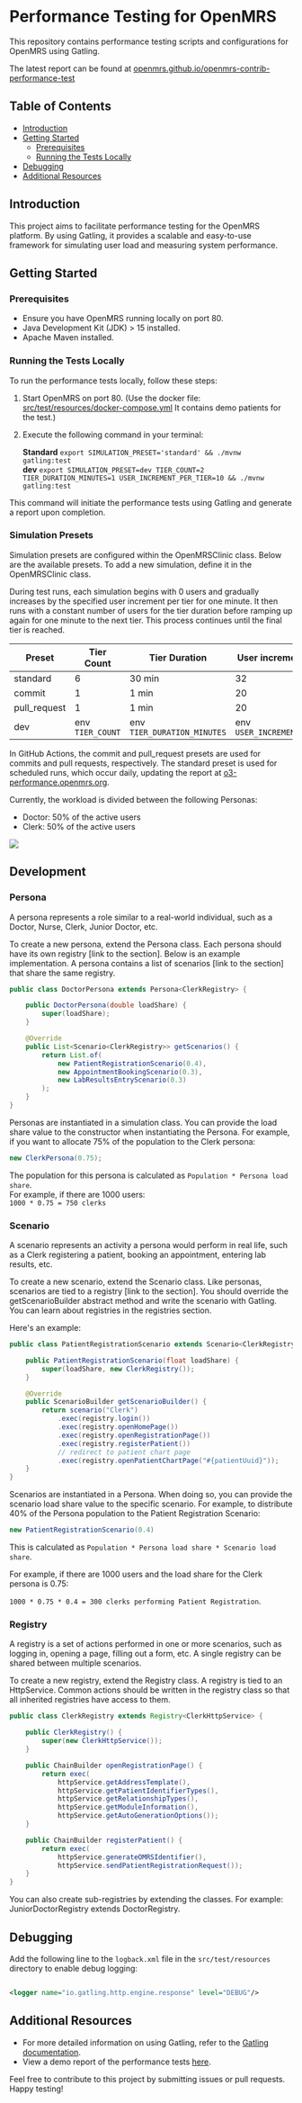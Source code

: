 # Performance Testing for OpenMRS

This repository contains performance testing scripts and configurations for OpenMRS using Gatling.

The latest report can be found
at [openmrs.github.io/openmrs-contrib-performance-test](https://openmrs.github.io/openmrs-contrib-performance-test/)

## Table of Contents

- [Introduction](#introduction)
- [Getting Started](#getting-started)
    - [Prerequisites](#prerequisites)
    - [Running the Tests Locally](#running-the-tests-locally)
- [Debugging](#debugging)
- [Additional Resources](#additional-resources)

## Introduction

This project aims to facilitate performance testing for the OpenMRS platform. By using Gatling, it provides a scalable
and easy-to-use framework for simulating user load and measuring system performance.

## Getting Started

### Prerequisites

- Ensure you have OpenMRS running locally on port 80.
- Java Development Kit (JDK) > 15 installed.
- Apache Maven installed.

### Running the Tests Locally

To run the performance tests locally, follow these steps:

1. Start OpenMRS on port 80. (Use the docker file: [src/test/resources/docker-compose.yml](src/test/resources/docker-compose.yml) It contains demo patients for the test.)
2. Execute the following command in your terminal:

   **Standard** `export SIMULATION_PRESET='standard' && ./mvnw gatling:test` \
   **dev**  `export SIMULATION_PRESET=dev TIER_COUNT=2 TIER_DURATION_MINUTES=1 USER_INCREMENT_PER_TIER=10 && ./mvnw gatling:test`

This command will initiate the performance tests using Gatling and generate a report upon completion.

### Simulation Presets

Simulation presets are configured within the OpenMRSClinic class. Below are the available presets. To add a new
simulation, define it in the OpenMRSClinic class.

During test runs, each simulation begins with 0 users and gradually increases by the specified user increment per tier
for one minute. It then runs with a constant number of users for the tier duration before ramping up again for one
minute to the next tier. This process continues until the final tier is reached.

| Preset       | Tier Count       | Tier Duration               | User increment per tier       | Ramp duration |
|--------------|------------------|-----------------------------|-------------------------------|---------------|
| standard     | 6                | 30 min                      | 32                            | 1 min         |
| commit       | 1                | 1 min                       | 20                            | 1 min         |
| pull_request | 1                | 1 min                       | 20                            | 1 min         |
| dev          | env `TIER_COUNT` | env `TIER_DURATION_MINUTES` | env `USER_INCREMENT_PER_TIER` | 1 min         |

In GitHub Actions, the commit and pull_request presets are used for commits and pull requests, respectively. The
standard preset is used for scheduled runs, which occur daily, updating the report at [o3-performance.openmrs.org](https://o3-performance.openmrs.org).

Currently, the workload is divided between the following Personas:

- Doctor: 50% of the active users
- Clerk: 50% of the active users

![](./docs/images/load_distribution.jpeg)

## Development


### Persona
A persona represents a role similar to a real-world individual, such as a Doctor, Nurse, Clerk, Junior Doctor, etc.

To create a new persona, extend the Persona class. Each persona should have its own registry [link to the section]. Below is an example implementation. A persona contains a list of scenarios [link to the section] that share the same registry.

```java
public class DoctorPersona extends Persona<ClerkRegistry> {

    public DoctorPersona(double loadShare) {
        super(loadShare);
    }

    @Override
    public List<Scenario<ClerkRegistry>> getScenarios() {
        return List.of(
            new PatientRegistrationScenario(0.4),
            new AppointmentBookingScenario(0.3),
            new LabResultsEntryScenario(0.3)
        );
    }
}
```
Personas are instantiated in a simulation class. You can provide the load share value to the constructor when instantiating the Persona. For example, if you want to allocate 75% of the population to the Clerk persona:

```java
new ClerkPersona(0.75);
```

The population for this persona is calculated as `Population * Persona load share`. \
For example, if there are 1000 users: \
`1000 * 0.75 = 750 clerks`

### Scenario
A scenario represents an activity a persona would perform in real life, such as a Clerk registering a patient, booking an appointment, entering lab results, etc.

To create a new scenario, extend the Scenario class. Like personas, scenarios are tied to a registry [link to the section]. You should override the getScenarioBuilder abstract method and write the scenario with Gatling. You can learn about registries in the registries section.

Here's an example:

```java
public class PatientRegistrationScenario extends Scenario<ClerkRegistry> {

    public PatientRegistrationScenario(float loadShare) {
        super(loadShare, new ClerkRegistry());
    }

    @Override
    public ScenarioBuilder getScenarioBuilder() {
        return scenario("Clerk")
            .exec(registry.login())
            .exec(registry.openHomePage())
            .exec(registry.openRegistrationPage())
            .exec(registry.registerPatient())
            // redirect to patient chart page
            .exec(registry.openPatientChartPage("#{patientUuid}"));
    }
}
```

Scenarios are instantiated in a Persona. When doing so, you can provide the scenario load share value to the specific scenario. For example, to distribute 40% of the Persona population to the Patient Registration Scenario:

```java
new PatientRegistrationScenario(0.4)
```

This is calculated as `Population * Persona load share * Scenario load share`.

For example, if there are 1000 users and the load share for the Clerk persona is 0.75:

`1000 * 0.75 * 0.4 = 300 clerks performing Patient Registration`.

### Registry
A registry is a set of actions performed in one or more scenarios, such as logging in, opening a page, filling out a form, etc. A single registry can be shared between multiple scenarios.

To create a new registry, extend the Registry class. A registry is tied to an HttpService. Common actions should be written in the registry class so that all inherited registries have access to them.

```java
public class ClerkRegistry extends Registry<ClerkHttpService> {

    public ClerkRegistry() {
        super(new ClerkHttpService());
    }

    public ChainBuilder openRegistrationPage() {
        return exec(
            httpService.getAddressTemplate(),
            httpService.getPatientIdentifierTypes(),
            httpService.getRelationshipTypes(),
            httpService.getModuleInformation(),
            httpService.getAutoGenerationOptions());
    }

    public ChainBuilder registerPatient() {
        return exec(
            httpService.generateOMRSIdentifier(),
            httpService.sendPatientRegistrationRequest());
    }
}
```

You can also create sub-registries by extending the classes. For example: JuniorDoctorRegistry extends DoctorRegistry.

## Debugging

Add the following line to the `logback.xml` file in the `src/test/resources` directory to enable debug logging:

```xml

<logger name="io.gatling.http.engine.response" level="DEBUG"/>
```

## Additional Resources

- For more detailed information on using Gatling, refer to the [Gatling documentation](https://gatling.io/docs/).
- View a demo report of the performance tests [here](https://omrs-performance-report.surge.sh/).

Feel free to contribute to this project by submitting issues or pull requests. Happy testing!
